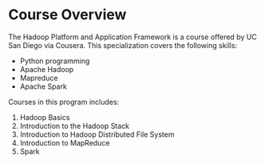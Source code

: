 # Course Overview
The Hadoop Platform and Application Framework is a course offered by UC San Diego via Cousera.
This specialization covers the following skills:
- Python programming
- Apache Hadoop
- Mapreduce
- Apache Spark

Courses in this program includes:
1. Hadoop Basics
2. Introduction to the Hadoop Stack
3. Introduction to Hadoop Distributed File System
4. Introduction to MapReduce
5. Spark
